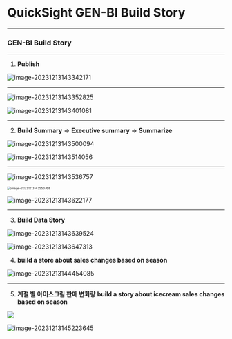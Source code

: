 # QuickSight GEN-BI Build Story



---

### GEN-BI Build Story

---

1. **Publish**

![image-20231213143342171](images/image-20231213143342171.png)



---

![image-20231213143352825](images/image-20231213143352825.png)



![image-20231213143401081](images/image-20231213143401081.png)

---

2. **Build Summary** => **Executive summary** => **Summarize** 

![image-20231213143500094](images/image-20231213143500094.png)



![image-20231213143514056](images/image-20231213143514056.png)

---

![image-20231213143536757](images/image-20231213143536757.png)



<img src="images/image-20231213143553768.png" alt="image-20231213143553768" style="zoom:50%;" />



![image-20231213143622177](images/image-20231213143622177.png)

---

3. **Build Data Story**

![image-20231213143639524](images/image-20231213143639524.png)



![image-20231213143647313](images/image-20231213143647313.png)

4. **build a store about sales changes based on season**

![image-20231213144454085](images/image-20231213144454085.png)

---

5. **계절 별 아이스크림 판매 변화량**  **build a story about icecream sales changes based on season**

![](images/image-20231213144845988.png)

![image-20231213145223645](images/image-20231213145223645.png)












